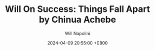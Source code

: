 ---
title: "Will On Success: Things Fall Apart by Chinua Achebe"
author: Will Napolini
date: 2024-04-09 20:55:00 +0800
categories: [Mindset, Book-summaries]
tags:
  [
    things-fall-apart,
    chinua-achebe,
    african-literature,
    iroquoian,
    colonialism,
    cultural-clash,
    traditional-society,
    social-change,
    identity,
    afrocentric,
    oral-history,
    nigeria,
    umuofia,
    okonkwo,
    african-values,
    postcolonial-studies
  ]
image: https://pbs.twimg.com/media/GO2HcGiWQAAkS9i?format=jpg&name=large
alt: "Will On Success: Things Fall Apart by Chinua Achebe"
fallback:
  - 
  # Replace with the URL of your backup image
  -
  # Replace with the URL of your backup image
---